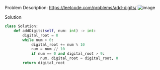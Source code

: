 Problem Description: https://leetcode.com/problems/add-digits/
![image](https://user-images.githubusercontent.com/11685096/152952850-933110b0-c836-44b5-b4a2-08166b00c5d1.png)

Solution
```python
class Solution:
    def addDigits(self, num: int) -> int:
        digital_root = 0
        while num > 0:
            digital_root += num % 10
            num = num // 10
            if num == 0 and digital_root > 9:
                num, digital_root = digital_root, 0
        return digital_root
```
